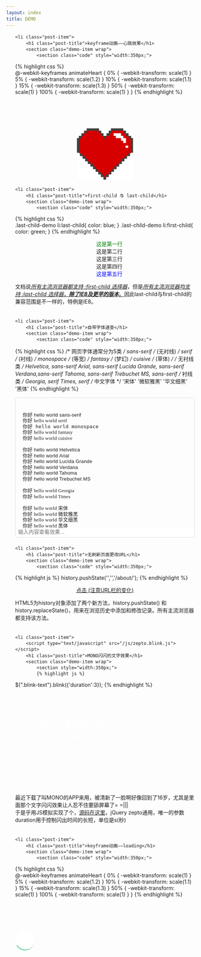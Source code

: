 ```yaml
---
layout: index
title: DEMO
---
```


<ul class="posts list-unstyled">

	<li class="post-item">
  		<h1 class="post-title">keyframe动画——心跳效果</h1>
  		<section class="demo-item wrap">
  			<section class="code" style="width:350px;">
{% highlight css %}  
@-webkit-keyframes animateHeart {
	0% {
		-webkit-transform: scale(1)
	}
	5% {
		-webkit-transform: scale(1.2)
	}
	10% {
		-webkit-transform: scale(1.1)
	}
	15% {
		-webkit-transform: scale(1.3)
	}
	50% {
		-webkit-transform: scale(1)
	}
	100% {
		-webkit-transform: scale(1)
	}
}
{% endhighlight %} 
  			</section>
  			<section class="view" style="padding-top:75px;">
  				<img id="heart" src="/images/heart.png">	
  			</section>
  		</section>
  	</li>

  	<li class="post-item">
  		<h1 class="post-title">first-child 与 last-child</h1>
  		<section class="demo-item wrap">
  			<section class="code" style="width:350px;">
{% highlight css %}  
.last-child-demo li:last-child{
	color: blue;
}
.last-child-demo li:first-child{
	color: green;
}
{% endhighlight %} 
  			</section>
  			<section class="view">
  				<ul class="last-child-demo">
					<li>这是第一行</li>
					<li>这是第二行</li>
					<li>这是第三行</li>
					<li>这是第四行</li>
					<li>这是第五行</li>
				</ul>
  			</section>
  		</section>
  		<p style="padding-bottom:20px;" class="post-desc">文档说<a target="_blank" href="http://www.w3school.com.cn/cssref/selector_first-child.asp"><i>所有主流浏览器都支持 :first-child 选择器</i></a>，但是<a target="_blank" href="http://www.w3school.com.cn/cssref/selector_last-child.asp"><i>所有主流浏览器均支持 :last-child 选择器，<strong>除了IE8及更早的版本</strong>。</i></a>因此last-child与first-child的兼容范围是不一样的，特例是IE8。</p>
  	</li>



	<li class="post-item">
  		<h1 class="post-title">自带字体速查</h1>
  		<section class="demo-item wrap">
  			<section class="code" style="width:350px;">
{% highlight css %}
/* 网页字体通常分为5类 */
sans-serif /* (无衬线)  */
serif /* (衬线)  */
monospace /* (等宽)  */
fantasy /* (梦幻)  */
cuisive /* (草体)  */
/* 无衬线类 */
Helvetica, sans-serif
Arial, sans-serif
Lucida Grande, sans-serif
Verdana,sans-serif
Tahoma, sans-serif
Trebuchet MS, sans-serif
/* 衬线类 */
Georgia, serif
Times, serif
/* 中文字体 */
'宋体'
'微软雅黑'
'华文细黑'
'黑体'
{% endhighlight %} 
  			</section>
  			<section class="view" style="padding-top:25px;float:left;">
  				<ul class="font-family-demo">
					<li style="font-family: sans-serif;"><span class="test-font">你好 hello world</span> sans-serif</li>
					<li style="font-family: serif;"><span class="test-font">你好 hello world</span>  serif </li>
					<li style="font-family: monospace;"><span class="test-font">你好 hello world</span>   monospace </li>
					<li style="font-family: fantasy;"><span class="test-font">你好 hello world</span>    fantasy </li> 
					<li style="font-family: cuisive;"><span class="test-font">你好 hello world</span>   cuisive </li>
					<li>&nbsp;</li>
					<li style="font-family: Helvetica, sans-serif;"><span class="test-font">你好 hello world</span>   Helvetica </li>
					<li style="font-family: Arial, sans-serif;"><span class="test-font">你好 hello world</span>   Arial </li>
					<li style="font-family: 'Lucida Grande', sans-serif;"><span class="test-font">你好 hello world</span>   Lucida Grande </li>
					<li style="font-family: Verdana,sans-serif;"><span class="test-font">你好 hello world</span> Verdana </li> 
					<li style="font-family: Tahoma, sans-serif;"><span class="test-font">你好 hello world</span> Tahoma </li>
					<li style="font-family: 'Trebuchet MS', sans-serif;"><span class="test-font">你好 hello world</span> Trebuchet MS </li>
					<li>&nbsp;</li>
					<li style="font-family: Georgia, serif;"><span class="test-font">你好 hello world</span> Georgia </li>
					<li style="font-family: Times, serif;"><span class="test-font">你好 hello world</span> Times </li>
					<li>&nbsp;</li>
					<li style="font-family: 宋体"><span class="test-font">你好 hello world</span> 宋体 </li>
					<li style="font-family: 微软雅黑"><span class="test-font">你好 hello world</span> 微软雅黑 </li>
					<li style="font-family: 华文细黑"><span class="test-font">你好 hello world</span> 华文细黑 </li>
					<li style="font-family: 黑体"><span class="test-font">你好 hello world</span> 黑体 </li>
				</ul>
  			</section>
  		</section>
  		<section class="font-family-input-wrapper" style="margin-bottom:20px;">
  			<input id="font_family_input" class="font-family-input" type="text" value="" placeholder="输入内容查看效果..." />	
  		</section>
  	</li>

  	<li class="post-item">
  		<h1 class="post-title">无刷新页面更改URL</h1>
  		<section class="demo-item wrap">
  			<section class="code" style="width:350px;">
{% highlight js %}
history.pushState('','','/about/');
{% endhighlight %} 
  			</section>
  			<section class="view" style="">
  				<a href="javascript:void(0)" onclick="history.pushState('','','/about/');">点击 (注意URL栏的变化)</a>
  			</section>
  		</section>
  		<p style="padding-bottom:20px;">HTML5为history对象添加了两个新方法，history.pushState() 和 history.replaceState()，用来在浏览历史中添加和修改记录。所有主流浏览器都支持该方法。</p>
  	</li>

  	<li class="post-item">
  		<script type="text/javascript" src="/js/zepto.blink.js"></script>
  		<h1 class="post-title">MONO闪闪的文字效果</h1>
  		<section class="demo-item wrap">
  			<section style="width:350px;">
			{% highlight js %}
$(".blink-text").blink({'duration':3});
			{% endhighlight %} 
  			</section>
  			<section class="view" style="width:350px;margin-top:10px;">
  				<section class="blink-wrapper">
					<h1 class="blink-text">世间也需要没用的东西，如果一切事物都必须有其意义，会让人喘不过气来</h1>
					<p class="blink-text-author">——是枝裕和</p>
					<a href="javascript:void(0)" id="blink_reply" class="invalid" title="再看一遍"><i class="icon-cw-circle"></i></a>
				</section>
  			</section>
  		</section>
  		<script type="text/javascript">
  			$(function(){
  				var blinkReply = function(){
  					$(".blink-text").blink({'duration':3});
					setTimeout(function(){
						$(".blink-text-author").show().blink({'duration':3});
						setTimeout(function(){
							$("#blink_reply").removeClass('invalid');
						},3000);
					},1500);
  				}
  				$("#blink_reply").click(function(){
  					if(!$(this).hasClass('invalid')){
  						$("#blink_reply").addClass('invalid');
	  					$(".blink-text-author").hide();
	  					blinkReply();
  					}
  				});
				blinkReply();
			});
  		</script>
  		<p style="padding-bottom:20px;">最近下载了叫MONO的APP来用，被清新了一脸啊好像回到了16岁，尤其是里面那个文字闪闪效果让人忍不住要舔屏幕了= =|||<br />于是乎用JS模拟实现了个，<a href="https://github.com/chzhbob/blink" target="_blank">源码在这里</a>，jQuery zepto通用，唯一的参数duration用于控制闪出时间的长短，单位是s(秒)</p>
  	</li>

  	<li class="post-item">
  		<h1 class="post-title">keyframe动画——loading</h1>
  		<section class="demo-item wrap">
  			<section class="code" style="width:350px;">
{% highlight css %}  
@-webkit-keyframes animateHeart {
	0% {
		-webkit-transform: scale(1)
	}
	5% {
		-webkit-transform: scale(1.2)
	}
	10% {
		-webkit-transform: scale(1.1)
	}
	15% {
		-webkit-transform: scale(1.3)
	}
	50% {
		-webkit-transform: scale(1)
	}
	100% {
		-webkit-transform: scale(1)
	}
}
{% endhighlight %} 
  			</section>
  			<section class="view" style="padding-top:75px;">
  				<section id="loading" class="running">
				</section>
  			</section>
  		</section>
  	</li>
  
</ul>

<style type="text/css">
/*******************keyframes*******************/
	.code{
		float: left;
	}
	.view{
		text-align: center;
	}
	.demo-item{
		padding: 10px 0 20px;
	}
	#heart{
		-webkit-animation:animateHeart 3s infinite; 
	}

	@-webkit-keyframes animateHeart {
		0% {
			-webkit-transform: scale(1)
		}

		5% {
			-webkit-transform: scale(1.2)
		}

		10% {
			-webkit-transform: scale(1.1)
		}

		15% {
			-webkit-transform: scale(1.3)
		}

		50% {
			-webkit-transform: scale(1)
		}

		100% {
			-webkit-transform: scale(1)
		}
	}
/*******************end of keyframes*******************/

/*******************last child demo*******************/
.last-child-demo{
	list-style: none;
}
.last-child-demo li:last-child{
	color: blue;
}
.last-child-demo li:first-child{
	color: green;
}

/*******************end of last child demo*******************/

/*******************font family demo*******************/
.font-family-demo{
	list-style: none;
	text-align: left;
	padding-left: 20px;
}
.font-family-demo li{
	font-size: 13px;
	letter-spacing: 0.015em;
	line-height: 120%;
}
.font-family-input-wrapper{
	border: 1px solid #ddd;
	border-radius: 5px;
	padding: 5px;
}
.font-family-input{
	width: 100%;
	border: 0px;
	font-size: 14px;
	outline: 0px;
}

/*******************end of font family demo*******************/

/*******************blink demo*******************/
.blink-text{
	font-size: 20px;
	line-height: 1.8;
	font-weight: normal;
	color: white;
	padding: 50px 50px 20px;
	text-align: left;
}
.blink-text-author{
	font-size: 14px;
	color: white;
	display: none;
	padding-bottom: 40px;
	text-align: right;
	padding-right: 50px;
}
.blink-wrapper{
	background: url("/img/blink-bg.jpg") center center;
	background-size: cover;
	height: 240px;
	position: relative;
}
#blink_reply{
	position: absolute;
	right: 0px;
	top: 0px;
	color: white;
	font-size: 18px;
	-webkit-transition: color 1s;
	-moz-transition: color 1s;
	transition: color 1s;
}
#blink_reply.invalid{
	color:#9b9b9b;
}

/*******************end of blink demo*******************/

/*******************loading demo*******************/
.loading-wrapper{

}
#loading{
	width: 50px;
	height: 50px;
	background: #FFF;
	
	border-right: 2px solid #43bf89;
	border-bottom: 2px solid #ffffff;
	
	
	border-radius: 50%;
}
#loading.running{
	-webkit-animation:animateLoading linear 1s infinite;
	-moz-animation:animateLoading linear 1s infinite;
}

@-webkit-keyframes animateLoading {
	0% {
		-webkit-transform: rotate(-135deg);
	}
	
	100% {
		-webkit-transform: rotate(225deg);
	}
}

@-moz-keyframes animateLoading {
	0% {
		-moz-transform: rotate(-135deg);
	}
	
	100% {
		-moz-transform: rotate(225deg);
	}
}
/*******************end of loading demo*******************/

</style>


<script type="text/javascript">
	
	$(function(){
		$("#font_family_input").keyup(function(){
			$(".font-family-demo .test-font").html(htmlspecialchars($(this).val()));
		});

		function htmlspecialchars(str)  {  
		    str = str.replace(/&/g, '&amp;');
		    str = str.replace(/</g, '&lt;');
		    str = str.replace(/>/g, '&gt;');
		    str = str.replace(/"/g, '&quot;');
		    str = str.replace(/'/g, '&#x27;');
		    str = str.replace(/\//g, '&#x2F;');

		    return str;
		}

	});

</script>